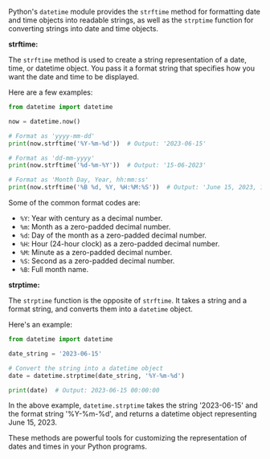 Python's `datetime` module provides the `strftime` method for formatting date and time objects into readable strings, as well as the `strptime` function for converting strings into date and time objects.

**strftime:**

The `strftime` method is used to create a string representation of a date, time, or datetime object. You pass it a format string that specifies how you want the date and time to be displayed.

Here are a few examples:

```python
from datetime import datetime

now = datetime.now()

# Format as 'yyyy-mm-dd'
print(now.strftime('%Y-%m-%d'))  # Output: '2023-06-15'

# Format as 'dd-mm-yyyy'
print(now.strftime('%d-%m-%Y'))  # Output: '15-06-2023'

# Format as 'Month Day, Year, hh:mm:ss'
print(now.strftime('%B %d, %Y, %H:%M:%S'))  # Output: 'June 15, 2023, 14:35:20'
```

Some of the common format codes are:

- `%Y`: Year with century as a decimal number.
- `%m`: Month as a zero-padded decimal number.
- `%d`: Day of the month as a zero-padded decimal number.
- `%H`: Hour (24-hour clock) as a zero-padded decimal number.
- `%M`: Minute as a zero-padded decimal number.
- `%S`: Second as a zero-padded decimal number.
- `%B`: Full month name.

**strptime:**

The `strptime` function is the opposite of `strftime`. It takes a string and a format string, and converts them into a `datetime` object.

Here's an example:

```python
from datetime import datetime

date_string = '2023-06-15'

# Convert the string into a datetime object
date = datetime.strptime(date_string, '%Y-%m-%d')

print(date)  # Output: 2023-06-15 00:00:00
```

In the above example, `datetime.strptime` takes the string '2023-06-15' and the format string '%Y-%m-%d', and returns a datetime object representing June 15, 2023.

These methods are powerful tools for customizing the representation of dates and times in your Python programs.
